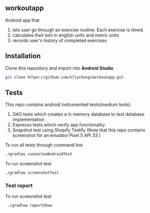 ## workoutapp
Android app that 
1. lets user go through an exercise routine. Each exercise is timed.
2. calculates their bmi in english units and metric units
3. records user's history of completed exercises 

## Installation
Clone this repository and import into **Android Studio**
```bash
git clone https://github.com/kllychung/workoutapp.git
```
## Tests
This repo contains android instrumented tests(medium tests)
1. DAO tests which creates a in memory database to test database implementation
2. Espresso tests which verify app functionality
3. Snapshot test using Shopify Testify (Note that this repo contains screenshot for an emulator Pixel 5 API 33 )

To run all tests through command line
```bash
./gradlew connectedAndroidTest  
```
To run screenshot test
```bash
./gradlew screenshotTest  
```
### Test report
To run screenshot test
```bash
 ./gradlew reportShow
```
       
